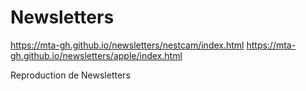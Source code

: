 # Newsletters

https://mta-gh.github.io/newsletters/nestcam/index.html
https://mta-gh.github.io/newsletters/apple/index.html

Reproduction de Newsletters
